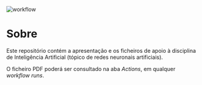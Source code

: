 ![workflow](https://github.com/Dntfreitas/inteligencia-artificial/actions/workflows/compile.yml/badge.svg)

# Sobre

Este repositório contém a apresentação e os ficheiros de apoio à disciplina de Inteligência Artificial (tópico de redes neuronais artificiais).

O ficheiro PDF poderá ser consultado na aba _Actions_, em qualquer _workflow runs_.
